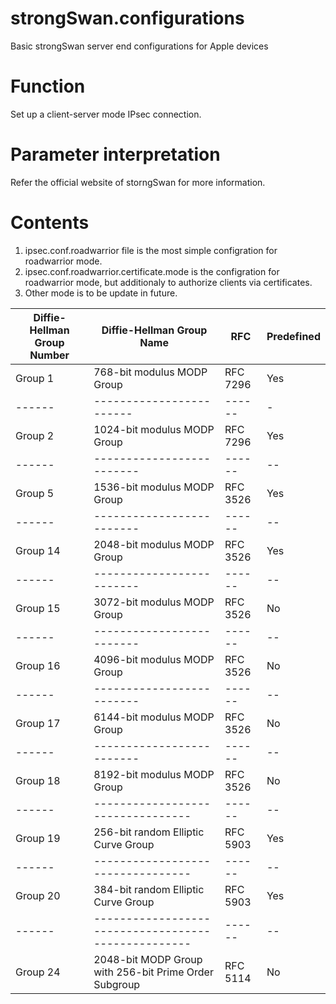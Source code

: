 # strongSwan.configurations
Basic strongSwan server end configurations for Apple devices

# Function
Set up a client-server mode IPsec connection.

# Parameter interpretation
Refer the official website of storngSwan for more information.

# Contents
1) ipsec.conf.roadwarrior file is the most simple configration for roadwarrior mode. 
2) ipsec.conf.roadwarrior.certificate.mode is the configration for roadwarrior mode, but additionaly to authorize clients via certificates. 
3) Other mode is to be update in future.

|Diffie-Hellman Group Number|Diffie-Hellman Group Name|RFC|Predefined|
| ------ | ------------------------ | ------ | - |
|Group 1 |768-bit modulus MODP Group|RFC 7296|Yes|
| ------ | ------------------------ | ------ | - |
|Group 2 |1024-bit modulus MODP Group|RFC 7296|Yes|
| ------ | ------------------------- | ------ | -- |
|Group 5 |1536-bit modulus MODP Group|RFC 3526|	Yes|
| ------ | ------------------------- | ------ | -- |
|Group 14|2048-bit modulus MODP Group|RFC 3526|	Yes|
| ------ | ------------------------- | ------ | -- |
|Group 15|3072-bit modulus MODP Group|RFC 3526|	No |
| ------ | ------------------------- | ------ | -- |
|Group 16|4096-bit modulus MODP Group|RFC 3526|	No |
| ------ | ------------------------- | ------ | -- |
|Group 17|6144-bit modulus MODP Group|RFC 3526|	No |
| ------ | ------------------------- | ------ | -- |
|Group 18|8192-bit modulus MODP Group|RFC 3526|	No |
| ------ | --------------------------------- | ------ | -- |
|Group 19|256-bit random Elliptic Curve Group|RFC 5903|	Yes|
| ------ | --------------------------------- | ------ | -- |
|Group 20|384-bit random Elliptic Curve Group|RFC 5903|	Yes|
| ------ | --------------------------------------------------- | ------ | -- |
|Group 24|2048-bit MODP Group with 256-bit Prime Order Subgroup|RFC 5114|	No |
